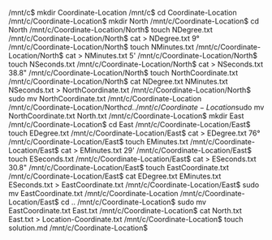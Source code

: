 /mnt/c$ mkdir Coordinate-Location
/mnt/c$ cd Coordinate-Location
/mnt/c/Coordinate-Location$ mkdir North
/mnt/c/Coordinate-Location$ cd North
/mnt/c/Coordinate-Location/North$ touch NDegree.txt
/mnt/c/Coordinate-Location/North$ cat > NDegree.txt
9°
/mnt/c/Coordinate-Location/North$ touch NMinutes.txt
/mnt/c/Coordinate-Location/North$ cat > NMinutes.txt
5'
/mnt/c/Coordinate-Location/North$ touch NSeconds.txt
/mnt/c/Coordinate-Location/North$ cat > NSeconds.txt
38.8"
/mnt/c/Coordinate-Location/North$ touch NorthCoordinate.txt
/mnt/c/Coordinate-Location/North$ cat NDegree.txt NMinutes.txt NSeconds.txt > NorthCoordinate.txt
/mnt/c/Coordinate-Location/North$ sudo mv NorthCoordinate.txt /mnt/c/Coordinate-Location
/mnt/c/Coordinate-Location/North$cd ..
/mnt/c/Coordinate-Location$sudo mv NorthCoordinate.txt North.txt
/mnt/c/Coordinate-Location$ mkdir East
/mnt/c/Coordinate-Location$ cd East
/mnt/c/Coordinate-Location/East$ touch EDegree.txt
/mnt/c/Coordinate-Location/East$ cat > EDegree.txt
76°
/mnt/c/Coordinate-Location/East$ touch EMinutes.txt
/mnt/c/Coordinate-Location/East$ cat > EMinutes.txt
29'
/mnt/c/Coordinate-Location/East$ touch ESeconds.txt
/mnt/c/Coordinate-Location/East$ cat > ESeconds.txt
30.8"
/mnt/c/Coordinate-Location/East$ touch EastCoordinate.txt
/mnt/c/Coordinate-Location/East$ cat EDegree.txt EMinutes.txt ESeconds.txt > EastCoordinate.txt
/mnt/c/Coordinate-Location/East$ sudo mv EastCoordinate.txt /mnt/c/Coordinate-Location
/mnt/c/Coordinate-Location/East$ cd ..
/mnt/c/Coordinate-Location$ sudo mv EastCoordinate.txt East.txt
/mnt/c/Coordinate-Location$ cat North.txt East.txt > Location-Coordinate.txt
/mnt/c/Coordinate-Location$ touch solution.md
/mnt/c/Coordinate-Location$







